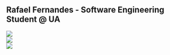 ## Rafael Fernandes - Software Engineering Student @ UA
<div align="left">

![](https://github-readme-stats.vercel.app/api?username=rafaeltorrinhas&theme=tokyonight&hide_border=true&include_all_commits=false&count_private=true)<br/>
![](https://github-readme-streak-stats.herokuapp.com/?user=rafaeltorrinhas&theme=tokyonight&hide_border=true)<br/>
![](https://github-readme-stats.vercel.app/api/top-langs/?username=rafaeltorrinhas&theme=tokyonight&hide_border=true&include_all_commits=false&count_private=true&layout=compact)

</div>
